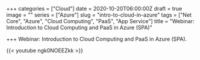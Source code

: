 +++
categories = ["Cloud"]
date = 2020-10-20T06:00:00Z
draft = true
image = ""
series = ["Azure"]
slug = "intro-to-cloud-in-azure"
tags = ["Net Core", "Azure", "Cloud Computing", "PaaS", "App Service"]
title = "Webinar: Introduction to Cloud Computing and PaaS in Azure (SPA)"

+++
Webinar: Introduction to Cloud Computing and PaaS in Azure (SPA).

{{< youtube ngk0NOEEZkk >}}